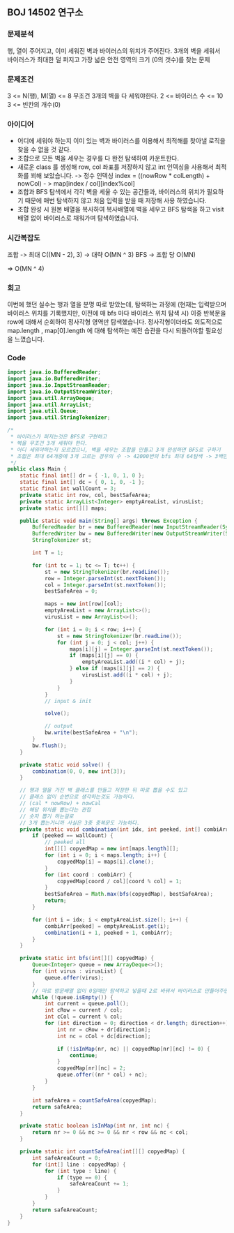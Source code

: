 ## BOJ 14502 연구소

### 문제분석

행, 열이 주어지고, 이미 세워진 벽과 바이러스의 위치가 주어진다. 3개의 벽을 세워서 바이러스가 최대한 덜 퍼지고 가장 넓은 안전 영역의 크기 (0의 갯수)를 찾는 문제

### 문제조건

3 <= N(행), M(열) <= 8
무조건 3개의 벽을 다 세워야한다.
2 <= 바이러스 수 <= 10
3 <= 빈칸의 개수(0)

### 아이디어

- 어디에 세워야 하는지 이미 있는 벽과 바이러스를 이용해서 최적해를 찾아낼 로직을 찾을 수 없을 것 같다.
- 조합으로 모든 벽을 세우는 경우를 다 완전 탐색하여 카운트한다.
- 새로운 class 를 생성해 row, col 좌표를 저장하지 않고 int 인덱싱을 사용해서 최적화를 꾀해 보았습니다. -> 정수 인덱싱 index = ((nowRow \* colLength) + nowCol) - > map[index / col][index%col]
- 조합과 BFS 탐색에서 각각 벽을 세울 수 있는 공간들과, 바이러스의 위치가 필요하기 때문에 매번 탐색하지 않고 처음 입력을 받을 때 저장해 사용 하였습니다.
- 조합 완성 시 원본 배열을 복사하여 복사배열에 벽을 세우고 BFS 탐색을 하고 visit 배열 없이 바이러스로 채워가며 탐색하였습니다.

### 시간복잡도

조합 -> 최대 C((MN - 2), 3) -> 대략 O(MN ^ 3)
BFS -> 조합 당 O(MN)

=> O(MN ^ 4)

### 회고

이번에 했던 실수는 행과 열을 분명 따로 받았는데, 탐색하는 과정에 (현재는 입력받으며 바이러스 위치를 기록했지만, 이전에 매 bfs 마다 바이러스 위치 탐색 시) 이중 반복문을 row에 대해서 순회하여 정사각형 영역만 탐색했습니다. 정사각형이더라도 의도적으로 map.length , map[0].length 에 대해 탐색하는 예전 습관을 다시 되돌려야할 필요성을 느꼈습니다.

### Code

```java
import java.io.BufferedReader;
import java.io.BufferedWriter;
import java.io.InputStreamReader;
import java.io.OutputStreamWriter;
import java.util.ArrayDeque;
import java.util.ArrayList;
import java.util.Queue;
import java.util.StringTokenizer;

/*
 * 바이러스가 퍼지는것은 BFS로 구현하고
 * 벽을 무조건 3개 세워야 한다.
 * 어디 세워야하는지 모르겠으니, 벽을 세우는 조합을 만들고 3개 완성하면 BFS로 구하기
 * 조합은 최대 64개중에 3개 고르는 경우의 수 -> 42000번의 bfs 최대 64탐색 -> 3백만?
 */
public class Main {
    static final int[] dr = { -1, 0, 1, 0 };
    static final int[] dc = { 0, 1, 0, -1 };
    static final int wallCount = 3;
    private static int row, col, bestSafeArea;
    private static ArrayList<Integer> emptyAreaList, virusList;
    private static int[][] maps;

    public static void main(String[] args) throws Exception {
        BufferedReader br = new BufferedReader(new InputStreamReader(System.in));
        BufferedWriter bw = new BufferedWriter(new OutputStreamWriter(System.out));
        StringTokenizer st;

        int T = 1;

        for (int tc = 1; tc <= T; tc++) {
            st = new StringTokenizer(br.readLine());
            row = Integer.parseInt(st.nextToken());
            col = Integer.parseInt(st.nextToken());
            bestSafeArea = 0;

            maps = new int[row][col];
            emptyAreaList = new ArrayList<>();
            virusList = new ArrayList<>();

            for (int i = 0; i < row; i++) {
                st = new StringTokenizer(br.readLine());
                for (int j = 0; j < col; j++) {
                    maps[i][j] = Integer.parseInt(st.nextToken());
                    if (maps[i][j] == 0) {
                        emptyAreaList.add((i * col) + j);
                    } else if (maps[i][j] == 2) {
                        virusList.add((i * col) + j);
                    }
                }
            }
            // input & init

            solve();

            // output
            bw.write(bestSafeArea + "\n");
        }
        bw.flush();
    }

    private static void solve() {
        combination(0, 0, new int[3]);
    }

    // 행과 열을 가진 벽 클래스를 만들고 저장한 뒤 따로 뽑을 수도 있고
    // 클래스 없이 순번으로 생각하는것도 가능하다.
    // (cal * nowRow) + nowCal
    // 해당 위치를 뽑는다는 관점
    // 숫자 뽑기 하는걸로
    // 3개 뽑는거니까 사실은 3중 중복문도 가능하다.
    private static void combination(int idx, int peeked, int[] combiArr) {
        if (peeked == wallCount) {
            // peeked all
            int[][] copyedMap = new int[maps.length][];
            for (int i = 0; i < maps.length; i++) {
                copyedMap[i] = maps[i].clone();
            }
            for (int coord : combiArr) {
                copyedMap[coord / col][coord % col] = 1;
            }
            bestSafeArea = Math.max(bfs(copyedMap), bestSafeArea);
            return;
        }

        for (int i = idx; i < emptyAreaList.size(); i++) {
            combiArr[peeked] = emptyAreaList.get(i);
            combination(i + 1, peeked + 1, combiArr);
        }
    }

    private static int bfs(int[][] copyedMap) {
        Queue<Integer> queue = new ArrayDeque<>();
        for (int virus : virusList) {
            queue.offer(virus);
        }
        // 따로 방문배열 없이 0일때만 탐색하고 넣을때 2로 바꿔서 바이러스로 만들어주면 OK
        while (!queue.isEmpty()) {
            int current = queue.poll();
            int cRow = current / col;
            int cCol = current % col;
            for (int direction = 0; direction < dr.length; direction++) {
                int nr = cRow + dr[direction];
                int nc = cCol + dc[direction];

                if (!isInMap(nr, nc) || copyedMap[nr][nc] != 0) {
                    continue;
                }
                copyedMap[nr][nc] = 2;
                queue.offer((nr * col) + nc);
            }
        }

        int safeArea = countSafeArea(copyedMap);
        return safeArea;
    }

    private static boolean isInMap(int nr, int nc) {
        return nr >= 0 && nc >= 0 && nr < row && nc < col;
    }

    private static int countSafeArea(int[][] copyedMap) {
        int safeAreaCount = 0;
        for (int[] line : copyedMap) {
            for (int type : line) {
                if (type == 0) {
                    safeAreaCount += 1;
                }
            }
        }
        return safeAreaCount;
    }
}
```
